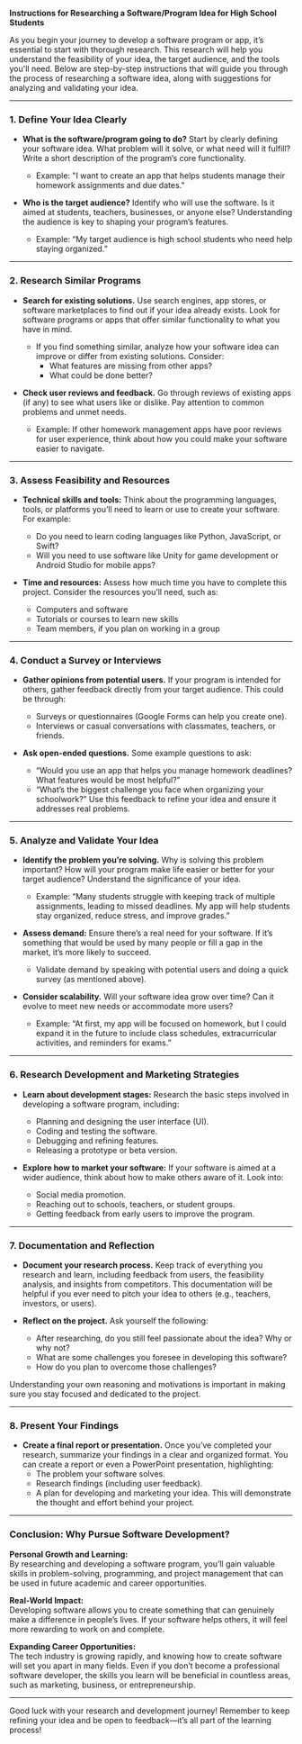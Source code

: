 **Instructions for Researching a Software/Program Idea for High School Students**

As you begin your journey to develop a software program or app, it’s essential to start with thorough research. This research will help you understand the feasibility of your idea, the target audience, and the tools you'll need. Below are step-by-step instructions that will guide you through the process of researching a software idea, along with suggestions for analyzing and validating your idea.

---

### 1. **Define Your Idea Clearly**
   - **What is the software/program going to do?**
     Start by clearly defining your software idea. What problem will it solve, or what need will it fulfill? Write a short description of the program’s core functionality.
     - Example: "I want to create an app that helps students manage their homework assignments and due dates."
   
   - **Who is the target audience?**
     Identify who will use the software. Is it aimed at students, teachers, businesses, or anyone else? Understanding the audience is key to shaping your program’s features.
     - Example: “My target audience is high school students who need help staying organized.”

---

### 2. **Research Similar Programs**
   - **Search for existing solutions.**
     Use search engines, app stores, or software marketplaces to find out if your idea already exists. Look for software programs or apps that offer similar functionality to what you have in mind.
     - If you find something similar, analyze how your software idea can improve or differ from existing solutions. Consider:
       - What features are missing from other apps?
       - What could be done better?
   
   - **Check user reviews and feedback.**
     Go through reviews of existing apps (if any) to see what users like or dislike. Pay attention to common problems and unmet needs.
     - Example: If other homework management apps have poor reviews for user experience, think about how you could make your software easier to navigate.

---

### 3. **Assess Feasibility and Resources**
   - **Technical skills and tools:**
     Think about the programming languages, tools, or platforms you’ll need to learn or use to create your software. For example:
       - Do you need to learn coding languages like Python, JavaScript, or Swift?
       - Will you need to use software like Unity for game development or Android Studio for mobile apps?
   
   - **Time and resources:**
     Assess how much time you have to complete this project. Consider the resources you’ll need, such as:
       - Computers and software
       - Tutorials or courses to learn new skills
       - Team members, if you plan on working in a group

---

### 4. **Conduct a Survey or Interviews**
   - **Gather opinions from potential users.**
     If your program is intended for others, gather feedback directly from your target audience. This could be through:
       - Surveys or questionnaires (Google Forms can help you create one).
       - Interviews or casual conversations with classmates, teachers, or friends.
   
   - **Ask open-ended questions.**
     Some example questions to ask:
       - “Would you use an app that helps you manage homework deadlines? What features would be most helpful?”
       - “What’s the biggest challenge you face when organizing your schoolwork?”
     Use this feedback to refine your idea and ensure it addresses real problems.

---

### 5. **Analyze and Validate Your Idea**
   - **Identify the problem you’re solving.**
     Why is solving this problem important? How will your program make life easier or better for your target audience? Understand the significance of your idea.
     - Example: “Many students struggle with keeping track of multiple assignments, leading to missed deadlines. My app will help students stay organized, reduce stress, and improve grades.”

   - **Assess demand:**
     Ensure there’s a real need for your software. If it’s something that would be used by many people or fill a gap in the market, it’s more likely to succeed.
     - Validate demand by speaking with potential users and doing a quick survey (as mentioned above).
   
   - **Consider scalability.**
     Will your software idea grow over time? Can it evolve to meet new needs or accommodate more users?
     - Example: “At first, my app will be focused on homework, but I could expand it in the future to include class schedules, extracurricular activities, and reminders for exams.”

---

### 6. **Research Development and Marketing Strategies**
   - **Learn about development stages:**
     Research the basic steps involved in developing a software program, including:
       - Planning and designing the user interface (UI).
       - Coding and testing the software.
       - Debugging and refining features.
       - Releasing a prototype or beta version.
   
   - **Explore how to market your software:**
     If your software is aimed at a wider audience, think about how to make others aware of it. Look into:
       - Social media promotion.
       - Reaching out to schools, teachers, or student groups.
       - Getting feedback from early users to improve the program.

---

### 7. **Documentation and Reflection**
   - **Document your research process.**
     Keep track of everything you research and learn, including feedback from users, the feasibility analysis, and insights from competitors. This documentation will be helpful if you ever need to pitch your idea to others (e.g., teachers, investors, or users).

   - **Reflect on the project.**
     Ask yourself the following:
       - After researching, do you still feel passionate about the idea? Why or why not?
       - What are some challenges you foresee in developing this software?
       - How do you plan to overcome those challenges?
   
   Understanding your own reasoning and motivations is important in making sure you stay focused and dedicated to the project.

---

### 8. **Present Your Findings**
   - **Create a final report or presentation.**
     Once you’ve completed your research, summarize your findings in a clear and organized format. You can create a report or even a PowerPoint presentation, highlighting:
       - The problem your software solves.
       - Research findings (including user feedback).
       - A plan for developing and marketing your idea.
     This will demonstrate the thought and effort behind your project.

---

### Conclusion: Why Pursue Software Development?

**Personal Growth and Learning:**  
By researching and developing a software program, you’ll gain valuable skills in problem-solving, programming, and project management that can be used in future academic and career opportunities.

**Real-World Impact:**  
Developing software allows you to create something that can genuinely make a difference in people’s lives. If your software helps others, it will feel more rewarding to work on and complete.

**Expanding Career Opportunities:**  
The tech industry is growing rapidly, and knowing how to create software will set you apart in many fields. Even if you don’t become a professional software developer, the skills you learn will be beneficial in countless areas, such as marketing, business, or entrepreneurship.

---

Good luck with your research and development journey! Remember to keep refining your idea and be open to feedback—it’s all part of the learning process!
